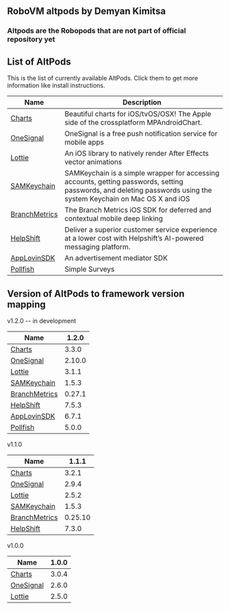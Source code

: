 ## RoboVM altpods by Demyan Kimitsa


### Altpods are the Robopods that are not part of official repository yet


## List of AltPods

This is the list of currently available AltPods. Click them to get more information like install instructions.

| Name                               | Description                                                                            |
|------------------------------------|----------------------------------------------------------------------------------------|
| [Charts](charts/)                  | Beautiful charts for iOS/tvOS/OSX! The Apple side of the crossplatform MPAndroidChart. |
| [OneSignal](onesignal/)            | OneSignal is a free push notification service for mobile apps                          |
| [Lottie](lottie/)                  | An iOS library to natively render After Effects vector animations                      |
| [SAMKeychain](samkeychain/)        | SAMKeychain is a simple wrapper for accessing accounts, getting passwords, setting passwords, and deleting passwords using the system Keychain on Mac OS X and iOS|
| [BranchMetrics](branchmetrics/)    | The Branch Metrics iOS SDK for deferred and contextual mobile deep linking|
| [HelpShift](helpshift/)            | Deliver a superior customer service experience at a lower cost with Helpshift’s AI-powered messaging platform.|
| [AppLovinSDK](applovinsdk/)        | An advertisement mediator SDK |
| [Pollfish](pollfish/)              | Simple Surveys |


## Version of AltPods to framework version mapping

v1.2.0 -- in development

| Name                               | 1.2.0  |
|------------------------------------|--------|
| [Charts](charts/)                  | 3.3.0  |
| [OneSignal](onesignal/)            | 2.10.0 |
| [Lottie](lottie/)                  | 3.1.1  |
| [SAMKeychain](samkeychain/)        | 1.5.3  |
| [BranchMetrics](branchmetrics/)    | 0.27.1 |
| [HelpShift](helpshift/)            | 7.5.3  |
| [AppLovinSDK](applovinsdk/)        | 6.7.1  |
| [Pollfish](pollfish/)              | 5.0.0  |

v1.1.0

| Name                               | 1.1.1  |
|------------------------------------|--------|
| [Charts](charts/)                  | 3.2.1  |
| [OneSignal](onesignal/)            | 2.9.4  |
| [Lottie](lottie/)                  | 2.5.2  |
| [SAMKeychain](samkeychain/)        | 1.5.3  |
| [BranchMetrics](branchmetrics/)    | 0.25.10|
| [HelpShift](helpshift/)            | 7.3.0  |

v1.0.0   

| Name                               | 1.0.0  |
|------------------------------------|--------|
| [Charts](charts/)                  | 3.0.4  |
| [OneSignal](onesignal/)            | 2.6.0  |
| [Lottie](lottie/)                  | 2.5.0  |
